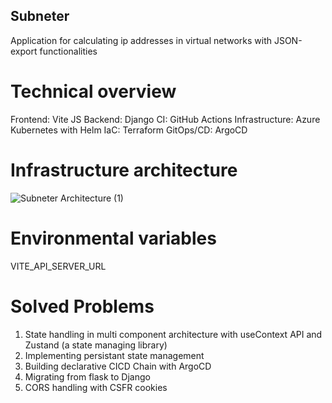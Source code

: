 ## Subneter

Application for calculating ip addresses in virtual networks with JSON-export functionalities

# Technical overview

Frontend: Vite JS
Backend: Django
CI: GitHub Actions
Infrastructure: Azure Kubernetes with Helm
IaC: Terraform
GitOps/CD: ArgoCD

# Infrastructure architecture

![Subneter Architecture (1)](https://github.com/AlexanderLaaser/Subneter/assets/45990752/886ae516-89df-4f30-98c0-00728d621f33)

# Environmental variables

VITE_API_SERVER_URL

# Solved Problems

1. State handling in multi component architecture with useContext API and Zustand (a state managing library)
2. Implementing persistant state management
3. Building declarative CICD Chain with ArgoCD
4. Migrating from flask to Django
5. CORS handling with CSFR cookies
